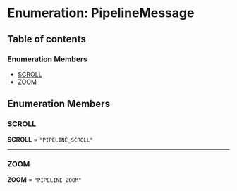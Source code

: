 # Enumeration: PipelineMessage

## Table of contents

### Enumeration Members

* [SCROLL](/auto-docs/editor/enums/PipelineMessage.md#scroll)
* [ZOOM](/auto-docs/editor/enums/PipelineMessage.md#zoom)

## Enumeration Members

### SCROLL

**SCROLL** = `"PIPELINE_SCROLL"`

***

### ZOOM

**ZOOM** = `"PIPELINE_ZOOM"`

